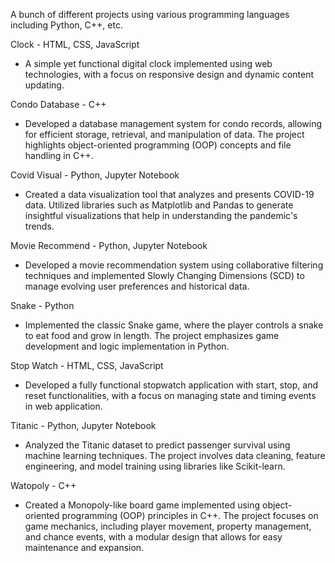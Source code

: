 A bunch of different projects using various programming languages including Python, C++, etc.

Clock - HTML, CSS, JavaScript
- A simple yet functional digital clock implemented using web technologies, with a focus on responsive design and dynamic content updating.

Condo Database - C++
- Developed a database management system for condo records, allowing for efficient storage, retrieval, and manipulation of data. The project highlights object-oriented programming (OOP) concepts and file handling in C++.

Covid Visual - Python, Jupyter Notebook
- Created a data visualization tool that analyzes and presents COVID-19 data. Utilized libraries such as Matplotlib and Pandas to generate insightful visualizations that help in understanding the pandemic's trends.

Movie Recommend - Python, Jupyter Notebook
- Developed a movie recommendation system using collaborative filtering techniques and implemented Slowly Changing Dimensions (SCD) to manage evolving user preferences and historical data. 

Snake - Python
- Implemented the classic Snake game, where the player controls a snake to eat food and grow in length. The project emphasizes game development and logic implementation in Python.

Stop Watch - HTML, CSS, JavaScript
- Developed a fully functional stopwatch application with start, stop, and reset functionalities, with a focus on managing state and timing events in web application.

Titanic - Python, Jupyter Notebook
- Analyzed the Titanic dataset to predict passenger survival using machine learning techniques. The project involves data cleaning, feature engineering, and model training using libraries like Scikit-learn.

Watopoly - C++
- Created a Monopoly-like board game implemented using object-oriented programming (OOP) principles in C++. The project focuses on game mechanics, including player movement, property management, and chance events, with a modular design that allows for easy maintenance and expansion.